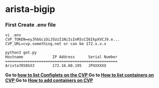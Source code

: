 # arista-bigip

### First Create .env file

```
vi .env
CVP_TOKEN=eyJhbGciOiJSUzI1NiIsInR5cCI6IkpXVCJ9.e...
CVP_URL=cvp.something.net or can be 172.x.x.x

```
```
python3 get.py
Hostname             IP Address      Serial Number
==================================================
Arista7050SX3        172.16.60.195   JPXXXXXX

```
**Go to [how to list Configlets on the CVP ](docs/token.md)**
**Go to [How to list containers on CVP ](docs/ex1.md)**
**Go to [How to add containers on CVP ](docs/ex2.md)**



